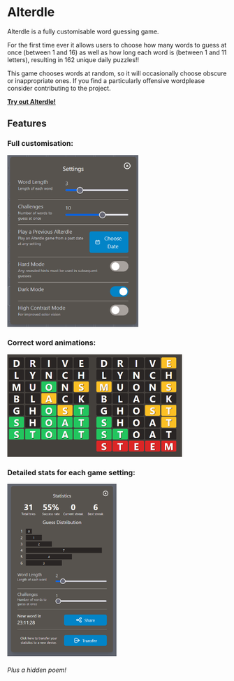 # Alterdle

Alterdle is a fully customisable word guessing game.

For the first time ever it allows users to choose how many words to guess at once (between 1 and 16) as well as how long each word is (between 1 and 11 letters), resulting in 162 unique daily puzzles!!

This game chooses words at random, so it will occasionally choose obscure or inappropriate ones. If you find a particularly offensive wordplease consider contributing to the project.

[**Try out Alterdle!**](https://alterdle.bonefiend.com/)

## Features

### Full customisation:

<img src="./assets/settings.png" width="300" />

### Correct word animations:

<img src="./assets/correct-word.png" width="400" />

### Detailed stats for each game setting:

<img src="./assets/stats.png" width="250" />

###### Plus a hidden poem!

